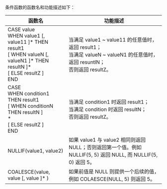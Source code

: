 条件函数的函数名和功能描述如下：

| 函数名 | 功能描述 |
| ----- | ----- | 
| CASE value<br>WHEN value1 [, value11 ]\* THEN result1<br>[ WHEN valueN [, valueN1 ]\* THEN resultN ]\*<br>[ ELSE resultZ ]<br>END | 当满足 value1 ~ value11 的任意值时，返回 result1；<br>当满足 valueN ~ valueN1 的任意值时，返回 resuntlN；<br>否则返回 resultZ。|
| CASE<br>WHEN condition1 THEN result1<br>[ WHEN conditionN THEN resultN ]<br>\*<br>[ ELSE resultZ ]<br>END | 当满足 condition1 时返回 result1；<br>当满足 condition 时返回 resultN；<br>否则返回 resultZ。|
| NULLIF(value1, value2)  | 如果 value1 与 value2 相同则返回 NULL；否则返回第一个值。例如 NULLIF(5, 5) 返回 NULL, 而 NULLIF(5, 0) 返回 5。|
| COALESCE(value, value [, value ]\* )  | 如果前值是 NULL 则提供一个后续的值，例如 COLAESCE(NULL, 5) 则返回 5。|
